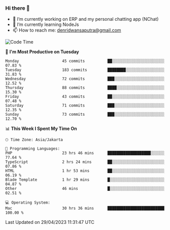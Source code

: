 ### Hi there 👋

- 🔭 I’m currently working on ERP and my personal chatting app (NChat)
- 🌱 I’m currently learning NodeJs
- 📫 How to reach me: denridwansaputra@gmail.com


<!--START_SECTION:waka-->
![Code Time](http://img.shields.io/badge/Code%20Time-3%2C044%20hrs%2030%20mins-blue)

📅 **I'm Most Productive on Tuesday** 

```text
Monday                   45 commits          ██░░░░░░░░░░░░░░░░░░░░░░░   07.83 % 
Tuesday                  183 commits         ████████░░░░░░░░░░░░░░░░░   31.83 % 
Wednesday                72 commits          ███░░░░░░░░░░░░░░░░░░░░░░   12.52 % 
Thursday                 88 commits          ████░░░░░░░░░░░░░░░░░░░░░   15.30 % 
Friday                   43 commits          ██░░░░░░░░░░░░░░░░░░░░░░░   07.48 % 
Saturday                 71 commits          ███░░░░░░░░░░░░░░░░░░░░░░   12.35 % 
Sunday                   73 commits          ███░░░░░░░░░░░░░░░░░░░░░░   12.70 % 
```


📊 **This Week I Spent My Time On** 

```text
🕑︎ Time Zone: Asia/Jakarta

💬 Programming Languages: 
PHP                      23 hrs 46 mins      ███████████████████░░░░░░   77.64 % 
TypeScript               2 hrs 24 mins       ██░░░░░░░░░░░░░░░░░░░░░░░   07.86 % 
HTML                     1 hr 53 mins        ██░░░░░░░░░░░░░░░░░░░░░░░   06.19 % 
Blade Template           1 hr 29 mins        █░░░░░░░░░░░░░░░░░░░░░░░░   04.87 % 
Other                    46 mins             █░░░░░░░░░░░░░░░░░░░░░░░░   02.51 % 

💻 Operating System: 
Mac                      30 hrs 36 mins      █████████████████████████   100.00 % 
```


 Last Updated on 29/04/2023 11:31:47 UTC
<!--END_SECTION:waka-->
